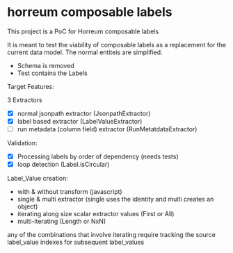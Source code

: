# horreum composable labels

This project is a PoC for Horreum composable labels

It is meant to test the viability of composable labels as a replacement for the current data model.
The normal entiteis are simplified.
* Schema is removed
* Test contains the Labels

Target Features:

3 Extractors
- [x] normal jsonpath extractor (JsonpathExtractor)
- [x] label based extractor (LabelValueExtractor)
- [ ] run metadata (column field) extractor (RunMetatdataExtractor)

Validation:
- [x] Processing labels by order of dependency (needs tests)
- [x] loop detection (Label.isCircular)

Label_Value creation:
* with & without transform (javascript)   
* single & multi extractor (single uses the identity and multi creates an object)
* iterating along size scalar extractor values (First or All)
* multi-iterating (Length or NxN)

 any of the combinations that involve iterating require tracking the source label_value indexes for subsequent label_values




